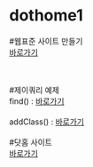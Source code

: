 # dothome1

#웹표준 사이트 만들기<br>
<a href="https://yongwan98.github.io/dothome1/webstandard/index.html">바로가기</a>

<br>
<br>
#제이쿼리 예제<br>
find() : <a href="https://yongwan98.github.io/dothome1/jquery/jquery04_find2.html">바로가기</a>

<br>
<br>
addClass() : <a href="https://yongwan98.github.io/dothome1/jquery/jquery06_addClass2.html">바로가기</a>

<br>
<br>
#닷홈 사이트<br>
<a href="https://yongwan98.github.io/dothome1/index.html">바로가기</a>
